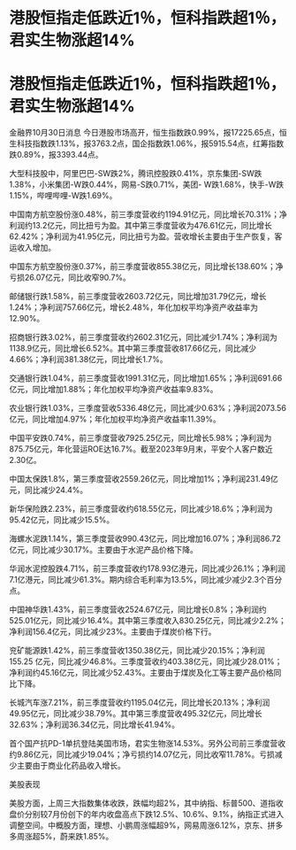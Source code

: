 # 港股恒指走低跌近1％，恒科指跌超1％，君实生物涨超14%

# 港股恒指走低跌近1％，恒科指跌超1％，君实生物涨超14%

金融界10月30日消息
今日港股市场高开，恒生指数跌0.99%，报17225.65点，恒生科技指数跌1.13%，报3763.2点，国企指数跌1.06%，报5915.54点，红筹指数跌0.89%，报3393.44点。

大型科技股中，阿里巴巴-SW跌2%，腾讯控股跌0.41%，京东集团-SW跌1.38%，小米集团-W跌0.44%，网易-S跌0.71%，美团-
W跌1.68%，快手-W跌1.15%，哔哩哔哩-W跌1.69%。

中国南方航空股份涨0.48%，前三季度营收约1194.91亿元，同比增长70.31%；净利润约13.2亿元，同比扭亏为盈。其中第三季度营收为476.61亿元，同比增长62.42%；净利润为41.95亿元，同比扭亏为盈。营收增长主要由于生产恢复，客运收入增加。

中国东方航空股份涨0.37%，前三季度营收855.38亿元，同比增长138.60%；净亏损26.07亿元，同比收窄90.7%。

邮储银行跌1.58%，前三季度营收2603.72亿元，同比增加31.79亿元，增长1.24%；净利润757.66亿元，增长2.48%，年化加权平均净资产收益率为12.90%。

招商银行跌3.02%，前三季度营收约2602.31亿元，同比减少1.74%；净利润为1138.9亿元，同比增长6.52%。其中第三季度营收817.66亿元，同比减少4.66%；净利润381.38亿元，同比增长1.7%。

交通银行跌1.04%，前三季度营收1991.31亿元，同比增加1.65%；净利润691.66亿元，同比增加1.88%；年化加权平均净资产收益率9.83%。

农业银行跌1.03%，三季度营收5336.48亿元，同比减少0.63%；净利润2073.56亿元，同比增加4.97%；年化加权平均净资产收益率11.39%。

中国平安跌0.74%，前三季度营收7925.25亿元，同比增长5.98%；净利润为875.75亿元，年化营运ROE达16.7%。截至2023年9月末，平安个人客户数近2.30亿。

中国太保跌1.8%，第三季度营收2559.26亿元，同比增加1%；净利润231.49亿元，同比减少24.4%。

新华保险跌2.23%，前三季度营收约618.55亿元，同比减少18.6%；净利润为95.42亿元，同比减少15.5%。

海螺水泥跌1.14%，第三季度营收990.43亿元，同比增加16.07%；净利润86.72亿元，同比减少30.17%。主要由于水泥产品价格下降。

华润水泥控股跌4.71%，前三季度营收约178.93亿港元，同比减少26.1%；净利润7.1亿港元，同比减少61.3%。期内综合毛利率为13.5%，同比减少减少2.3个百分点。

中国神华跌1.43%，前三季度营收2524.67亿元，同比增长0.8%；净利润约525.01亿元，同比减少16.4%。其中第三季度收入830.25亿元，同比减少2.2%；净利润156.4亿元，同比减少23%。主要由于煤炭价格下行。

兖矿能源跌1.42%，前三季度营收1350.38亿元，同比减少20.15%；净利润155.25
亿元，同比减少46.8%。三季度营收约403.38亿元，同比减少28.01%；净利润约45.16亿元，同比减少52.43%。主要由于煤炭及化工等主要产品价格同比下降。

长城汽车涨7.21%，前三季度营收约1195.04亿元，同比增长20.13%；净利润49.95亿元，同比减少38.79%。其中第三季度营收495.32亿元，同比增长32.63%；净利润36.34亿元，同比增长41.94%。

首个国产抗PD-1单抗登陆美国市场，君实生物涨14.53%。另外公司前三季度营收约9.86亿元，同比减少19.04%；净亏损约14.07亿元，同比收窄11.78%。亏损减少主要由于商业化药品收入增长。

美股表现

美股方面，上周三大指数集体收跌，跌幅均超2%，其中纳指、标普500、道指收盘价分别较7月份创下的年内收盘高点下跌12.5%、10.6%、9.1%，纳指正式进入调整空间。中概股方面，理想、小鹏周涨幅超9%，网易周涨6.12%，京东、拼多多周涨超5%，蔚来跌1.85%。

